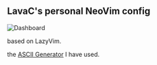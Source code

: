 ## LavaC's personal NeoVim config

![Dashboard](https://github.com/LavaCxx/nvim-config/assets/48022591/2558591b-9f7d-4d85-91a5-61a32ca628f7)

based on LazyVim.

the [ASCII Generator](http://patorjk.com/software/taag/) I have used.
